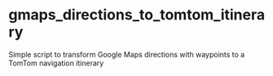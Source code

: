 # gmaps_directions_to_tomtom_itinerary
Simple script to transform Google Maps directions with waypoints to a TomTom navigation itinerary
